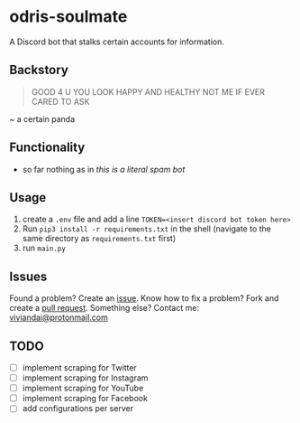 # odris-soulmate

A Discord bot that stalks certain accounts for information.

## Backstory

> GOOD 4 U YOU LOOK HAPPY AND HEALTHY NOT ME IF EVER CARED TO ASK

~ a certain panda

## Functionality

* so far nothing as in *this is a literal spam bot*

## Usage

1. create a `.env` file and add a line `TOKEN=<insert discord bot token here>`
2. Run `pip3 install -r requirements.txt` in the shell (navigate to the same directory as `requirements.txt` first)
3. run `main.py`

## Issues

Found a problem? Create an [issue](https://github.com/vivian-dai/odris-soulmate/issues). Know how to fix a problem? Fork and create a [pull request](https://github.com/vivian-dai/odris-soulmate/pulls). Something else? Contact me: [viviandai@protonmail.com](mailto:viviandai@protonmail.com)

## TODO

- [ ] implement scraping for Twitter
- [ ] implement scraping for Instagram
- [ ] implement scraping for YouTube
- [ ] implement scraping for Facebook
- [ ] add configurations per server

